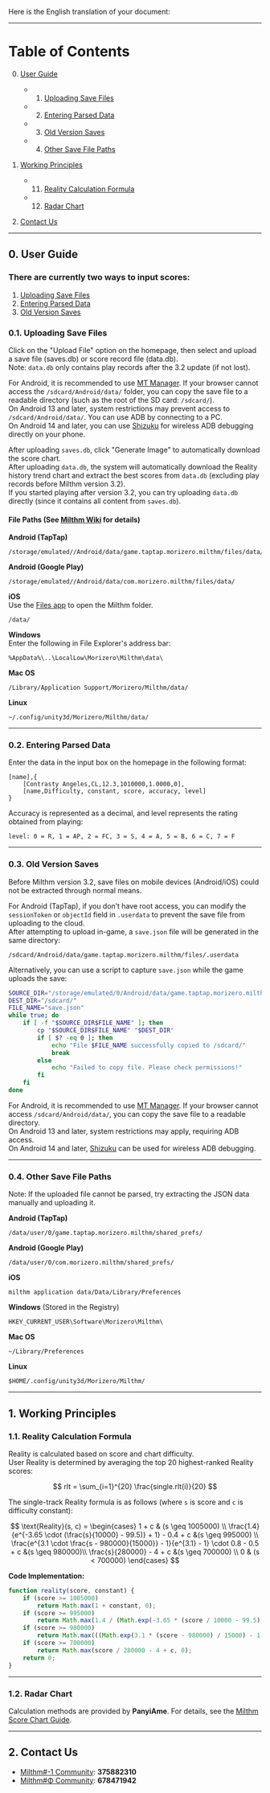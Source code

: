 Here is the English translation of your document:

---

# Table of Contents

0. [User Guide](#0-user-guide)
   - 01. [Uploading Save Files](#01-uploading-save-files)
   - 02. [Entering Parsed Data](#02-entering-parsed-data)
   - 03. [Old Version Saves](#03-old-version-saves)
   - 04. [Other Save File Paths](#04-other-save-file-paths)

1. [Working Principles](#1-working-principles)
   - 11. [Reality Calculation Formula](#11-reality-calculation-formula)
   - 12. [Radar Chart](#12-radar-chart)

2. [Contact Us](#2-contact-us)

---

## 0. User Guide

### There are currently two ways to input scores:

1. [Uploading Save Files](#01-uploading-save-files)
2. [Entering Parsed Data](#02-entering-parsed-data)
3. [Old Version Saves](#03-old-version-saves)

### 0.1. Uploading Save Files

Click on the "Upload File" option on the homepage, then select and upload a save file (saves.db) or score record file (data.db).  
Note: `data.db` only contains play records after the 3.2 update (if not lost).

For Android, it is recommended to use [MT Manager](https://mt2.cn/). If your browser cannot access the `/sdcard/Android/data/` folder, you can copy the save file to a readable directory (such as the root of the SD card: `/sdcard/`).  
On Android 13 and later, system restrictions may prevent access to `/sdcard/Android/data/`. You can use ADB by connecting to a PC.  
On Android 14 and later, you can use [Shizuku](https://shizuku.rikka.app/zh-hans/) for wireless ADB debugging directly on your phone.

After uploading `saves.db`, click "Generate Image" to automatically download the score chart.  
After uploading `data.db`, the system will automatically download the Reality history trend chart and extract the best scores from `data.db` (excluding play records before Milthm version 3.2).  
If you started playing after version 3.2, you can try uploading `data.db` directly (since it contains all content from `saves.db`).

#### File Paths (See [Milthm Wiki](https://milthm.fandom.com/wiki/Data_File) for details)

**Android (TapTap)**  
```
/storage/emulated//Android/data/game.taptap.morizero.milthm/files/data/
```

**Android (Google Play)**  
```
/storage/emulated//Android/data/com.morizero.milthm/files/data/
```

**iOS**  
Use the [Files app](https://support.apple.com/zh-cn/102570) to open the Milthm folder.
```
/data/
```

**Windows**  
Enter the following in File Explorer's address bar:
```
%AppData%\..\LocalLow\Morizero\Milthm\data\
```

**Mac OS**  
```
/Library/Application Support/Morizero/Milthm/data/
```

**Linux**  
```
~/.config/unity3d/Morizero/Milthm/data/
```

---

### 0.2. Entering Parsed Data

Enter the data in the input box on the homepage in the following format:

```
[name],{
    [Contrasty Angeles,CL,12.3,1010000,1.0000,0],
    [name,Difficulty, constant, score, accuracy, level]
}
```

Accuracy is represented as a decimal, and level represents the rating obtained from playing:

```
level: 0 = R, 1 = AP, 2 = FC, 3 = S, 4 = A, 5 = B, 6 = C, 7 = F
```

---

### 0.3. Old Version Saves

Before Milthm version 3.2, save files on mobile devices (Android/iOS) could not be extracted through normal means.  

For Android (TapTap), if you don’t have root access, you can modify the `sessionToken` or `objectId` field in `.userdata` to prevent the save file from uploading to the cloud.  
After attempting to upload in-game, a `save.json` file will be generated in the same directory:

```
/sdcard/Android/data/game.taptap.morizero.milthm/files/.userdata
```

Alternatively, you can use a script to capture `save.json` while the game uploads the save:

```sh
SOURCE_DIR="/storage/emulated/0/Android/data/game.taptap.morizero.milthm/files/"
DEST_DIR="/sdcard/"
FILE_NAME="save.json"
while true; do
    if [ -f "$SOURCE_DIR$FILE_NAME" ]; then
        cp "$SOURCE_DIR$FILE_NAME" "$DEST_DIR"
        if [ $? -eq 0 ]; then
            echo "File $FILE_NAME successfully copied to /sdcard/"
            break
        else
            echo "Failed to copy file. Please check permissions!"
        fi
    fi
done
```

For Android, it is recommended to use [MT Manager](https://mt2.cn/). If your browser cannot access `/sdcard/Android/data/`, you can copy the save file to a readable directory.  
On Android 13 and later, system restrictions may apply, requiring ADB access.  
On Android 14 and later, [Shizuku](https://shizuku.rikka.app/zh-hans/) can be used for wireless ADB debugging.

---

### 0.4. Other Save File Paths

Note: If the uploaded file cannot be parsed, try extracting the JSON data manually and uploading it.

**Android (TapTap)**  
```
/data/user/0/game.taptap.morizero.milthm/shared_prefs/
```

**Android (Google Play)**  
```
/data/user/0/com.morizero.milthm/shared_prefs/
```

**iOS**  
```
milthm application data/Data/Library/Preferences
```

**Windows** (Stored in the Registry)  
```
HKEY_CURRENT_USER\Software\Morizero\Milthm\
```

**Mac OS**  
```
~/Library/Preferences
```

**Linux**  
```
$HOME/.config/unity3d/Morizero/Milthm/
```

---

## 1. Working Principles

### 1.1. Reality Calculation Formula

Reality is calculated based on score and chart difficulty.  
User Reality is determined by averaging the top 20 highest-ranked Reality scores:

$$
rlt = \sum_{i=1}^{20} \frac{single.rlt(i)}{20}
$$

The single-track Reality formula is as follows (where `s` is score and `c` is difficulty constant):

$$
\text{Reality}(s, c) =
\begin{cases} 
1 + c & (s \geq 1005000) \\
\frac{1.4}{e^{-3.65 \cdot (\frac{s}{10000} - 99.5)} + 1} - 0.4 + c &(s \geq 995000) \\
\frac{e^{3.1 \cdot \frac{s - 980000}{15000}} - 1}{e^{3.1} - 1} \cdot 0.8 - 0.5 + c &(s \geq 980000)\\
\frac{s}{280000} - 4 + c &(s \geq 700000) \\
0 & (s < 700000)
\end{cases}
$$

**Code Implementation:**
```JavaScript
function reality(score, constant) {
    if (score >= 1005000)
        return Math.max(1 + constant, 0);
    if (score >= 995000) 
        return Math.max(1.4 / (Math.exp(-3.65 * (score / 10000 - 99.5)) + 1) - 0.4 + c, 0);
    if (score >= 980000) 
        return Math.max(((Math.exp(3.1 * (score - 980000) / 15000) - 1) / (Math.exp(3.1) - 1)) * 0.8 - 0.5 + c, 0);
    if (score >= 700000) 
        return Math.max(score / 280000 - 4 + c, 0);
    return 0;
}
```

---

### 1.2. Radar Chart

Calculation methods are provided by **PanyiAme**. For details, see the [Milthm Score Chart Guide](https://wwp.lanzoup.com/iZ59A2j8nbpe).

---

## 2. Contact Us

- [Milthm#-1 Community](https://qm.qq.com/q/Utb6sNDvki): **375882310**
- [Milthm#Φ Community](https://qm.qq.com/q/fIErsKKz3a): **678471942**